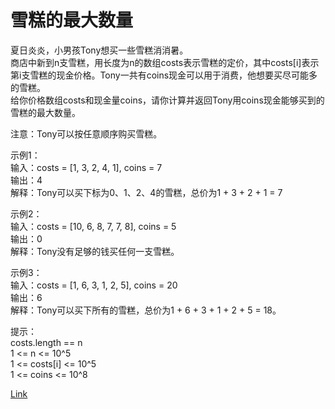 <h1>雪糕的最大数量</h1>

夏日炎炎，小男孩Tony想买一些雪糕消消暑。</br>
商店中新到n支雪糕，用长度为n的数组costs表示雪糕的定价，其中costs[i]表示第i支雪糕的现金价格。Tony一共有coins现金可以用于消费，他想要买尽可能多的雪糕。</br>
给你价格数组costs和现金量coins，请你计算并返回Tony用coins现金能够买到的雪糕的最大数量。</br>

注意：Tony可以按任意顺序购买雪糕。</br>

示例1：</br>
输入：costs = [1, 3, 2, 4, 1], coins = 7</br>
输出：4</br>
解释：Tony可以买下标为0、1、2、4的雪糕，总价为1 + 3 + 2 + 1 = 7</br>

示例2：</br>
输入：costs = [10, 6, 8, 7, 7, 8], coins = 5</br>
输出：0</br>
解释：Tony没有足够的钱买任何一支雪糕。</br>

示例3：</br>
输入：costs = [1, 6, 3, 1, 2, 5], coins = 20</br>
输出：6</br>
解释：Tony可以买下所有的雪糕，总价为1 + 6 + 3 + 1 + 2 + 5 = 18。</br>

提示：</br>
costs.length == n</br>
1 <= n <= 10^5</br>
1 <= costs[i] <= 10^5</br>
1 <= coins <= 10^8</br>

[Link](https://leetcode-cn.com/problems/maximum-ice-cream-bars/)